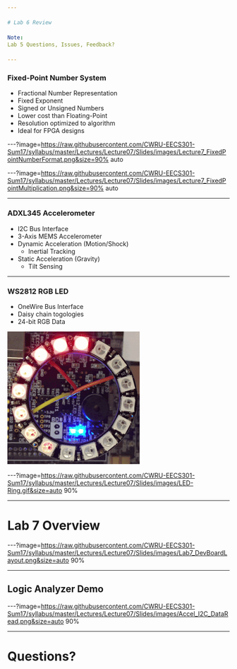 ```yaml
---

# Lab 6 Review

Note:
Lab 5 Questions, Issues, Feedback?

---
```


### Fixed-Point Number System

* Fractional Number Representation
* Fixed Exponent
* Signed or Unsigned Numbers
* Lower cost than Floating-Point
* Resolution optimized to algorithm
* Ideal for FPGA designs

---?image=https://raw.githubusercontent.com/CWRU-EECS301-Sum17/syllabus/master/Lectures/Lecture07/Slides/images/Lecture7_FixedPointNumberFormat.png&size=90% auto

---?image=https://raw.githubusercontent.com/CWRU-EECS301-Sum17/syllabus/master/Lectures/Lecture07/Slides/images/Lecture7_FixedPointMultiplication.png&size=90% auto

---

### ADXL345 Accelerometer

* I2C Bus Interface
* 3-Axis MEMS Accelerometer
* Dynamic Acceleration (Motion/Shock)
	* Inertial Tracking
* Static Acceleration (Gravity)
	* Tilt Sensing

---

### WS2812 RGB LED

* OneWire Bus Interface
* Daisy chain togologies
* 24-bit RGB Data

![LED Ring](https://raw.githubusercontent.com/CWRU-EECS301-Sum17/syllabus/master/Lectures/Lecture07/Slides/images/LED-Ring-sm.gif)


---?image=https://raw.githubusercontent.com/CWRU-EECS301-Sum17/syllabus/master/Lectures/Lecture07/Slides/images/LED-Ring.gif&size=auto 90%

---

# Lab 7 Overview

---?image=https://raw.githubusercontent.com/CWRU-EECS301-Sum17/syllabus/master/Lectures/Lecture07/Slides/images/Lab7_DevBoardLayout.png&size=auto 90%

---

## Logic Analyzer Demo

---?image=https://raw.githubusercontent.com/CWRU-EECS301-Sum17/syllabus/master/Lectures/Lecture07/Slides/images/Accel_I2C_DataRead.png&size=auto 90%

---

# Questions?
